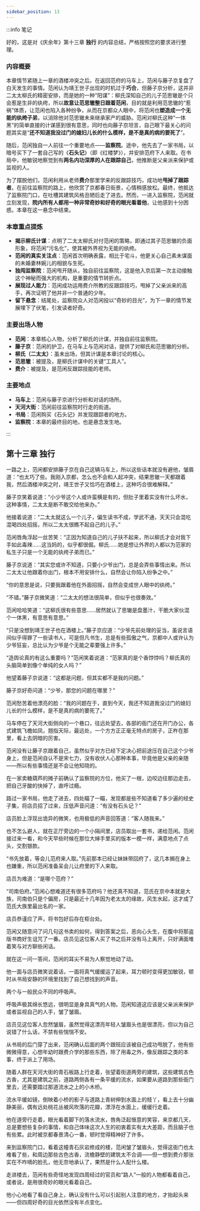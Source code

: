 ```yaml
---
sidebar_position: 13
---
```


:::info 笔记

好的，这是对《庆余年》第十三章 **独行** 的内容总结，严格按照您的要求进行整理。

### 内容概要

本章情节紧随上一章的酒楼冲突之后。在返回范府的马车上，范闲与藤子京复盘了白天发生的事情。范闲认为靖王世子出现的时机过于**巧合**，但藤子京分析，这并非二太太柳氏的精密安排，而是她的一种“阳谋”：柳氏深知自己的儿子范思辙是个只会惹是生非的纨绔，所以**故意让范思辙整日跟着范闲**，目的就是利用范思辙的“惹祸”体质，让范闲也陷入各种纷争，从而在京都众人眼中，将范闲也**塑造成一个无能的纨绔子弟**，以消除他对范思辙未来继承家产的威胁。范闲对柳氏这种“一体黑”的简单直接的计谋感到很有意思，同时也向藤子京坦言，自己眼下最关心的问题其实是“**还不知道我没过门的媳妇儿长的什么模样，是不是真的病的要死了**”。

随后，范闲独自一人前往一个重要地点——**监察院**。途中，他先去了一家书局，以暗号买下了一套自己写的《**石头记**》（即《红楼梦》），并安排范府下人来取。在书局中，他敏锐地察觉到有**两名内功深厚的人在跟踪自己**，他推断是父亲派来保护或监视的人。

为了摆脱他们，范闲利用从老师**费介**那里学来的反跟踪技巧，成功地**甩掉了跟踪者**。在前往监察院的路上，他欣赏了京都春日街景，心情稍感放松。最终，他抵达了监察院门口，在吐槽其建筑风格丑陋后走了进去。然而，一进入监察院，范闲就立刻发现，**院内所有人都用一种非常奇妙和好奇的眼光看着他**，让他感到十分困惑。本章在这一悬念中结束。

### 本章重点提炼

*   **揭示柳氏计谋**：点明了二太太柳氏对付范闲的策略，即通过其子范思辙的负面形象，将范闲“污名化”，使其被外界视为无能的纨绔。
*   **范闲的真实关注点**：范闲首次明确表露，相比于宅斗，他更关心自己素未谋面的未婚妻林婉儿的相貌与生死。
*   **独闯监察院**：范闲甩开随从，独自前往监察院，这是他入京后第一次主动接触这个神秘而强大的机构，是重要的情节转折点。
*   **展现过人能力**：范闲成功运用费介所教的反跟踪技巧，甩掉了父亲派来的高手，再次证明了他并非一个普通的少年。
*   **留下悬念**：结尾处，监察院众人对范闲投以“奇妙的目光”，为下一章的情节发展埋下了伏笔，引发读者好奇。

### 主要出场人物

*   **范闲**：本章核心人物，分析了柳氏的计谋，并独自前往监察院。
*   **藤子京**：范闲的护卫，在马车上与范闲对话，提供了对柳氏和范思辙的分析。
*   **柳氏（二太太）**：虽未出场，但其计谋是本章讨论的核心。
*   **范思辙**：被提及，是柳氏计谋中的关键“工具人”。
*   **费介**：被提及，是范闲反跟踪技能的老师。

### 主要地点

*   **马车上**：范闲与藤子京进行分析和对话的场所。
*   **天河大街**：范闲前往监察院时行走的街道。
*   **书局**：范闲购买《石头记》并发现跟踪者的地方。
*   **监察院**：本章的最终目的地，也是悬念发生地。

:::

## 第十三章 **独行**

一路之上，范闲都安排藤子京在自己这辆马车上，所以这些话本就没有避他，皱眉道：“也太巧了些。我刚入京都，怎么也不会和人起冲突，结果思辙一天都跟着我，然后酒楼冲突之时，靖王世子又恰巧在酒楼上，这种巧合很难解释。”

藤子京笑着说道：“小少爷这个人或许蛮横是有的，但肚子里着实没有什么坏水，这种事情，二太太是断不敢交给他来办。”

他接着说道：“二太太就这么一个儿子，偏生读书不成，学武不通，天天只会混吃混喝四处招摇，所以二太太很瞧不起自己的儿子。”

范闲唇角浮起一丝苦笑：“正因为知道自己的儿子扶不起来，所以柳氏才会对我下手如此毒辣……这当妈的，似乎都很倔。柳氏……她是想让外界的人都以为范家的私生子只是一个无能的纨绔子弟而已。”

藤子京说道：“其实您或许不知道，只要小少爷出门，总是会弄些事情出来。所以二太太让他跟着你出门，根本不用安排什么，自然会让你陷入纷争之中。”

“你的意思是说，只要我跟着他在外面招摇，自然会变成世人眼中的纨绔。”

“不错。”藤子京微笑道：“二太太的想法很简单，但似乎也很奏效。”

范闲哈哈笑道：“这柳氏很有些意思……居然就认了思辙是盘墨汁，干脆大家伙混个一体黑，有意思有意思。”

“只是没想到靖王世子也在酒楼上。”藤子京应道：“少爷先前处理的妥当，虽说言语间似乎得罪了一些读书人，可是但凡书生，总是有些孤傲之气，京都中人或许认为少爷狂妄，总比认为少爷是个无能之辈要强上许多。”

“造舆论真的有这么重要吗？”范闲笑着说道：“范家真的是个香饽饽吗？柳氏真的头脑简单到像个单纯的女人吗？”

他望着藤子京说道：“这都是问题，但其实都不是我的问题。”

藤子京好奇问道：“少爷，那您的问题在哪里？”

范闲愁苦着他漂亮的脸：“我的问题在于，直到今天，我还不知道我没过门的媳妇儿长的什么模样，是不是真的病的要死了。”

马车停在了天河大街侧向的一个巷口，往远处望去，各部的衙门还在开门办公，各式建筑飞檐如凤，翘指天际，最远处，一个方方正正毫无特点的房子，正杵在那里，看上去阴暗的厉害。

范闲没有让藤子京跟着自己，虽然似乎对方已经下定决心把前途压在自己这个少爷身上，但是范闲自认不是宋七力，没有收伏人心那种本事，毕竟他是父亲的亲随——所以有些事情还是不会让他知晓的。

在一家卖糖葫芦的摊子前确认了监察院的方位，他买了一根，边咬边往那边走去，把自己牙酸的快掉了，直呼过瘾。

路过一家书局，他走了进去，四处瞄了一瞄，发现都是些不知道看了多少遍的经史子集，将店员招了过来，压低声音问道：“有没有石头记？”

店员脸上浮现出诡异的微笑，也用极低的声音回答道：“客人随我来。”

也不怎么避人，就在正厅旁边的一个小隔间里，店员取出一套书，递给范闲。范闲接过来一看，和今天早些时候在那位大婶手里买的版本一模一样，满意地点了点头，交割银款。

“书先放着，等会儿范府来人取。”先前那本已经让妹妹带回府了，这几本搁在身上也嫌重，所以范闲准备呆会儿让府里的下人来取。

店员为难道：“是哪个范府？”

“司南伯府。”范闲心想难道还有很多范府吗？他还真不知道，范氏在京中本就是大族，司南伯只是个偏房，只是最近十几年因为老太太的缘故，风生水起，这才成了范氏大族里最出名的一家。

店员恭谨应了声，将书包好后存在柜台处。

范闲又随意问了问几句这书卖的如何，得到答案之后，恶向心头生，在腹中将那盗版书商好生诅咒了一番。店员见这位客人买了书之后并没有马上离开，只好满面堆着笑与对方聊些闲话。

就在这一问一答间，范闲的耳尖不易为人察觉地动了动。

他一面与店员微笑说着话，一面将真气缓缓运了起来，耳力顿时变得更加敏锐，顿时从书局安静的环境里找到了自己想找到的声音。

两个与一般民众不同的呼吸声。

呼吸声极其绵长悠远，很明显是身具真气的人物。范闲知道这应该是父亲派来保护或者监视自己的人手，皱了皱眉。

店员见这位客人忽然皱眉，虽然觉得这漂亮年轻人皱眉头也是很漂亮，但以为自己说错了什么话，不禁有些惴惴不安。

从书局的后门穿了出来，范闲确认后面的两个跟班应该被自己成功甩脱了，他有些微微得意，心想年幼时跟费介学的那些东西，除了用毒之外，像反跟踪之类的本事，终于派上了用场。

随着人群在天河大街的青石板路上行走着，张望着街道两旁的建筑，这些建筑古色古香，尤其是建筑之前，道路两侧各有一条平缓的流水，如果要从道路到那些衙门里去，还需要踏过那道流水之上的小木桥。

流水平缓如镜，倒映着小桥的影子与道路上青树伸到水面上的枝丫，看上去十分幽静美丽，偶有远处桃花丛被风吹落的花瓣，漂浮在水面上，缓缓行走着。

他在道旁行走着，眼光看着脚下的落水流水，唇角泛起惬意的笑容，来京都几天，总是要想些复杂的事情，和自己体味这次人生的初衷着实有太大差距，而且脑子也有些累。此时被京都春景清心一番，顿时觉得精神好了许多。

来到监察院门口，看着这幢青石灰岩修成的楼，范闲皱了皱眉头，觉得这衙门也太难看了些，和周边那些古色古香，流檐静壁的建筑太不合调——但一想到费介那张实在不咋嘀的脸孔，他无奈地承认了，果然是什么人配什么楼。

走进楼去，范闲有些奇怪地发现四周经过的官员和“路人”一般的人物都看着自己，或者说，是用很奇妙的眼光看着自己。

他小心地看了看自己身上，确认没有什么可以引起别人注意的地方，才抬起头来——但四周好奇的目光依然没有半点变化。

